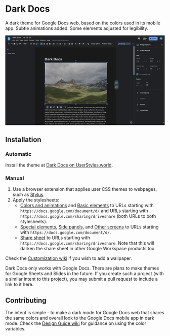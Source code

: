 # Dark Docs
A dark theme for Google Docs web, based on the colors used in its mobile app. Subtle animations added. Some elements adjusted for legibility. 

![](Screenshot_20220108_130113.png)

## Installation

### Automatic

Install the theme at [Dark Docs on UserStyles.world](https://userstyles.world/style/2597/dark-docs). 

### Manual 

1. Use a browser extension that applies user CSS themes to webpages, such as [Stylus](https://github.com/openstyles/stylus/).
2. Apply the stylesheets: 
	- [Colors and animations](colors-animations.css) and [Basic elements](basic-elements.css) to URLs starting with `https://docs.google.com/document/d/` and URLs starting with `https://docs.google.com/sharing/driveshare` (both URLs to both stylesheets). 
	- [Special elements](special-elements.css), [Side panels](side-panels.css), and [Other screens](other-screens.css) to URLs starting with `https://docs.google.com/document/d/`. 
	- [Share sheet](share-sheet.css) to URLs starting with `https://docs.google.com/sharing/driveshare`. Note that this will darken the share sheet in other Google Workspace products too. 

Check the [Customization wiki](https://github.com/winghongchan/dark-docs/wiki/Customization) if you wish to add a wallpaper. 

Dark Docs only works with Google Docs. There are plans to make themes for Google Sheets and Slides in the future. If you create such a project (with a similar intent to this project), you may submit a pull request to include a link to it here.

## Contributing
The intent is simple - to make a dark mode for Google Docs web that shares the same colors and overall look to the Google Docs mobile app in dark mode. Check the [Design Guide wiki](https://github.com/winghongchan/dark-docs/wiki/Design-Guide) for guidance on using the color variables.
